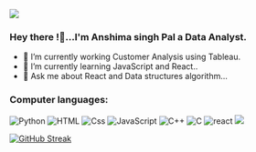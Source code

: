 ![](https://komarev.com/ghpvc/?username=anshima8)
### Hey there !👋...I'm Anshima singh Pal a Data Analyst.

- 🔭 I’m currently working Customer Analysis using Tableau.
- 🌱 I’m currently learning JavaScript and React..
- 💬 Ask me about React and Data structures algorithm...

### Computer languages:
<p>
  <img alt="Python" src="https://img.shields.io/badge/Python-000000?logo=unity&logoColor=white&style=for-the-badge" />
  <img alt="HTML" src="https://img.shields.io/badge/HTML-E34F26?logo=html5&logoColor=white&style=for-the-badge" />
  <img alt="Css" src="https://img.shields.io/badge/CSS-1572B6?logo=css3&logoColor=white&style=for-the-badge" />
 <img alt="JavaScript" src="https://img.shields.io/badge/JavaScript-F7DF1E?logo=javascript&logoColor=white&style=for-the-badge" />
    <img alt="C++" src="https://img.shields.io/badge/C++-000000?logo=unity&logoColor=white&style=for-the-badge" />
   <img alt="C" src="https://img.shields.io/badge/C-F7DF1E?logo=javascript&logoColor=white&style=for-the-badge" />
  <img alt="react" src="https://img.shields.io/badge/react-000000?logo=react&logoColor=white&style=for-the-badge" />
 

<img src="https://github-readme-stats.vercel.app/api?username=anshima8&&show_icons=true&title_color=ffffff&icon_color=bb2acf&text_color=daf7dc&bg_color=151515">

[![GitHub Streak](https://github-readme-streak-stats.herokuapp.com/?user=anshima8&theme=dark)](https://git.io/streak-stats)
